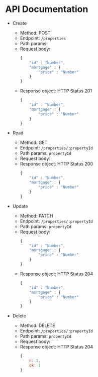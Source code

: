 # API Documentation

*  Create
   *  Method: POST
   *  Endpoint: `/properties`
   *  Path params:
   *  Request body:
      ```javascript
      {
          "id" : "Number",
          "mortgage" : {
              "price" : "Number"
          }
      }
      ```
   *  Response object:
      HTTP Status 201
      ```javascript
      {
          "id" : "Number",
          "mortgage" : {
              "price" : "Number"
          }
      }
      ```

*  Read
   *  Method: GET
   *  Endpoint: `/properties/:propertyId`
   *  Path params: `propertyId`
   *  Request body:
   *  Response object:
      HTTP Status 200
      ```javascript
      {
          "id" : "Number",
          "mortgage" : {
              "price" : "Number"
          }
      }
      ```
      
*  Update
   *  Method: PATCH
   *  Endpoint: `/properties/:propertyId`
   *  Path params: `propertyId`
   *  Request body:
      ```javascript
      {
          "id" : "Number",
          "mortgage" : {
              "price" : "Number"
          }
      }
      ```
   *  Response object:
      HTTP Status 204
      ```javascript
      {
          "id" : "Number",
          "mortgage" : {
              "price" : "Number"
          }
      }
      ```
      
*  Delete
   *  Method: DELETE
   *  Endpoint: `/properties/:propertyId`
   *  Path params: `propertyId`
   *  Request body:
   *  Response object:
      HTTP Status 204
      ```javascript
      { 
          n: 1, 
          ok: 1 
      }
      ```
 
